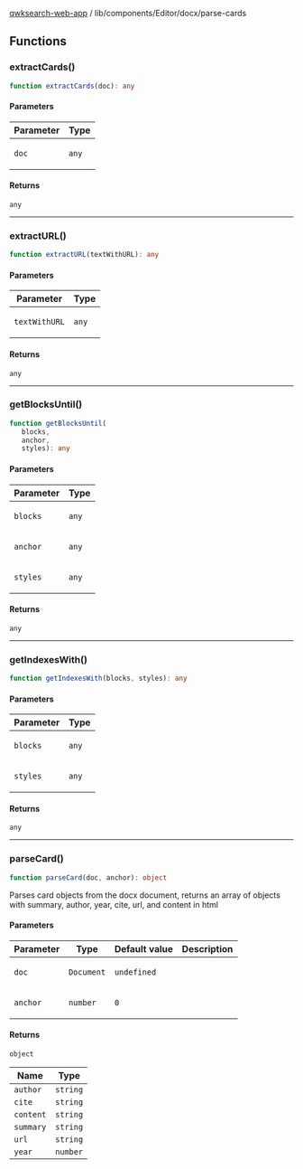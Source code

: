 [qwksearch-web-app](../../../../modules.md) / lib/components/Editor/docx/parse-cards

## Functions

### extractCards()

```ts
function extractCards(doc): any
```

#### Parameters

<table>
<thead>
<tr>
<th>Parameter</th>
<th>Type</th>
</tr>
</thead>
<tbody>
<tr>
<td>

`doc`

</td>
<td>

`any`

</td>
</tr>
</tbody>
</table>

#### Returns

`any`

***

### extractURL()

```ts
function extractURL(textWithURL): any
```

#### Parameters

<table>
<thead>
<tr>
<th>Parameter</th>
<th>Type</th>
</tr>
</thead>
<tbody>
<tr>
<td>

`textWithURL`

</td>
<td>

`any`

</td>
</tr>
</tbody>
</table>

#### Returns

`any`

***

### getBlocksUntil()

```ts
function getBlocksUntil(
   blocks, 
   anchor, 
   styles): any
```

#### Parameters

<table>
<thead>
<tr>
<th>Parameter</th>
<th>Type</th>
</tr>
</thead>
<tbody>
<tr>
<td>

`blocks`

</td>
<td>

`any`

</td>
</tr>
<tr>
<td>

`anchor`

</td>
<td>

`any`

</td>
</tr>
<tr>
<td>

`styles`

</td>
<td>

`any`

</td>
</tr>
</tbody>
</table>

#### Returns

`any`

***

### getIndexesWith()

```ts
function getIndexesWith(blocks, styles): any
```

#### Parameters

<table>
<thead>
<tr>
<th>Parameter</th>
<th>Type</th>
</tr>
</thead>
<tbody>
<tr>
<td>

`blocks`

</td>
<td>

`any`

</td>
</tr>
<tr>
<td>

`styles`

</td>
<td>

`any`

</td>
</tr>
</tbody>
</table>

#### Returns

`any`

***

### parseCard()

```ts
function parseCard(doc, anchor): object
```

Parses card objects from the docx document, 
returns an array of objects with summary, author, 
 year, cite, url, and content in html

#### Parameters

<table>
<thead>
<tr>
<th>Parameter</th>
<th>Type</th>
<th>Default value</th>
<th>Description</th>
</tr>
</thead>
<tbody>
<tr>
<td>

`doc`

</td>
<td>

`Document`

</td>
<td>

`undefined`

</td>
<td>

</td>
</tr>
<tr>
<td>

`anchor`

</td>
<td>

`number`

</td>
<td>

`0`

</td>
<td>

</td>
</tr>
</tbody>
</table>

#### Returns

`object`

| Name | Type |
| ------ | ------ |
| `author` | `string` |
| `cite` | `string` |
| `content` | `string` |
| `summary` | `string` |
| `url` | `string` |
| `year` | `number` |
